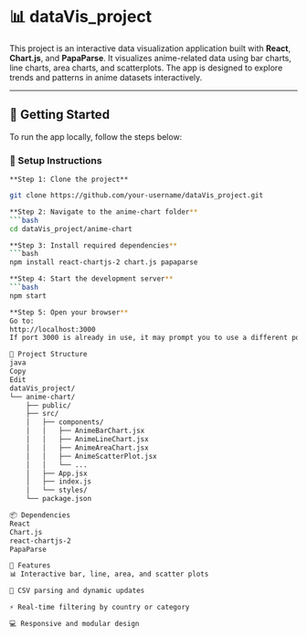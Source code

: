 # 📊 dataVis_project

This project is an interactive data visualization application built with **React**, **Chart.js**, and **PapaParse**. It visualizes anime-related data using bar charts, line charts, area charts, and scatterplots. The app is designed to explore trends and patterns in anime datasets interactively.

---

## 🚀 Getting Started

To run the app locally, follow the steps below:

### 🔧 Setup Instructions  

    **Step 1: Clone the project**
```bash
git clone https://github.com/your-username/dataVis_project.git

**Step 2: Navigate to the anime-chart folder**
```bash
cd dataVis_project/anime-chart

**Step 3: Install required dependencies**
```bash
npm install react-chartjs-2 chart.js papaparse

**Step 4: Start the development server**
```bash
npm start

**Step 5: Open your browser**
Go to:
http://localhost:3000
If port 3000 is already in use, it may prompt you to use a different port.

📁 Project Structure
java
Copy
Edit
dataVis_project/
└── anime-chart/
    ├── public/
    ├── src/
    │   ├── components/
    │   │   ├── AnimeBarChart.jsx
    │   │   ├── AnimeLineChart.jsx
    │   │   ├── AnimeAreaChart.jsx
    │   │   ├── AnimeScatterPlot.jsx
    │   │   └── ...
    │   ├── App.jsx
    │   ├── index.js
    │   └── styles/
    └── package.json

📦 Dependencies
React
Chart.js
react-chartjs-2
PapaParse

🎯 Features
📊 Interactive bar, line, area, and scatter plots

📂 CSV parsing and dynamic updates

⚡ Real-time filtering by country or category

💻 Responsive and modular design


